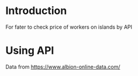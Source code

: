 # Introduction

For fater to check price of workers on islands by API

# Using API

Data from https://www.albion-online-data.com/
